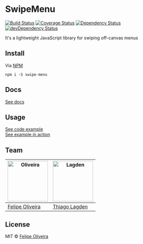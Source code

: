 # SwipeMenu

[![Build Status][ci-img]][ci]
[![Coverage Status][cover-img]][cover]
[![Dependency Status][dep-img]][dep]
[![devDependency Status][devDep-img]][devDep]

[ci-img]:     https://travis-ci.org/felipoliveira/SwipeMenu.svg
[ci]:         https://travis-ci.org/felipoliveira/SwipeMenu
[cover-img]:  https://coveralls.io/repos/felipoliveira/SwipeMenu/badge.svg?branch=master&service=github
[cover]:      https://coveralls.io/github/felipoliveira/SwipeMenu?branch=master
[dep-img]:    https://david-dm.org/felipoliveira/SwipeMenu.svg
[dep]:        https://david-dm.org/felipoliveira/SwipeMenu
[devDep-img]: https://david-dm.org/felipoliveira/SwipeMenu/dev-status.svg
[devDep]:     https://david-dm.org/felipoliveira/SwipeMenu#info=devDependencies


It's a lightweight JavaScript library for swiping off-canvas menus


## Install

Via [NPM](https://www.npmjs.com/)

```
npm i -S swipe-menu
```

## Docs

[See docs](https://felipoliveira.github.io/SwipeMenu/docs/SwipeMenu.html)


## Usage

[See code example](https://github.com/felipoliveira/SwipeMenu/tree/gh-pages)  
[See example in action](https://felipoliveira.github.io/SwipeMenu/)


## Team

<img src="https://avatars.githubusercontent.com/u/11431536?s=390" alt="Oliveira" width="130"> | <img src="https://avatars.githubusercontent.com/u/130963?s=390" alt="Lagden" width="130">
---|---
[Felipe Oliveira](https://github.com/felipoliveira) | [Thiago Lagden](http://lagden.in)


## License

MIT © [Felipe Oliveira](https://felipoliveira.github.io)
